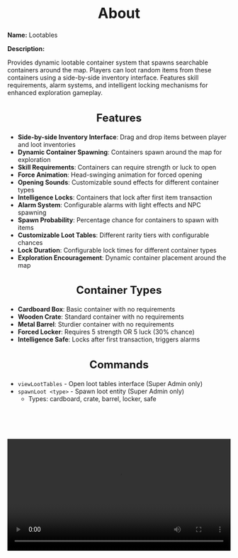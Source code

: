 <h1 style="text-align:center; font-size:2rem; font-weight:bold;">About</h1>

**Name:**
Lootables

**Description:**

Provides dynamic lootable container system that spawns searchable containers around the map. Players can loot random items from these containers using a side-by-side inventory interface. Features skill requirements, alarm systems, and intelligent locking mechanisms for enhanced exploration gameplay.

<h2 style="text-align:center; font-size:1.5rem; font-weight:bold;">Features</h2>

- **Side-by-side Inventory Interface**: Drag and drop items between player and loot inventories
- **Dynamic Container Spawning**: Containers spawn around the map for exploration
- **Skill Requirements**: Containers can require strength or luck to open
- **Force Animation**: Head-swinging animation for forced opening
- **Opening Sounds**: Customizable sound effects for different container types
- **Intelligence Locks**: Containers that lock after first item transaction
- **Alarm System**: Configurable alarms with light effects and NPC spawning
- **Spawn Probability**: Percentage chance for containers to spawn with items
- **Customizable Loot Tables**: Different rarity tiers with configurable chances
- **Lock Duration**: Configurable lock times for different container types
- **Exploration Encouragement**: Dynamic container placement around the map

<h2 style="text-align:center; font-size:1.5rem; font-weight:bold;">Container Types</h2>

- **Cardboard Box**: Basic container with no requirements
- **Wooden Crate**: Standard container with no requirements  
- **Metal Barrel**: Sturdier container with no requirements
- **Forced Locker**: Requires 5 strength OR 5 luck (30% chance)
- **Intelligence Safe**: Locks after first transaction, triggers alarms

<h2 style="text-align:center; font-size:1.5rem; font-weight:bold;">Commands</h2>

- `viewLootTables` - Open loot tables interface (Super Admin only)
- `spawnLoot <type>` - Spawn loot entity (Super Admin only)
  - Types: cardboard, crate, barrel, locker, safe

<br><br>

<p align="center">
  <video width="900" style="max-width:100%; margin-bottom: 40px; margin-top: 20px;" controls>
    <source src="https://github.com/bleonheart/bleonheart.github.io/raw/refs/heads/main/docs/assets/CorpseLooting.mp4" type="video/mp4">
    Your browser does not support the video tag.
  </video>
</p>

<br><br>

